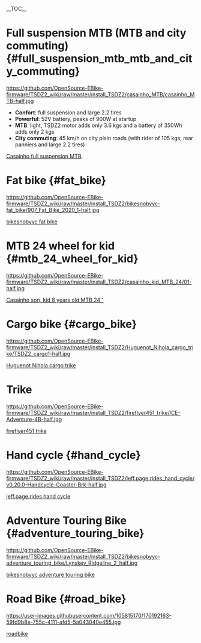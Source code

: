 \_\_TOC\_\_

# Full suspension MTB (MTB and city commuting) {#full_suspension_mtb_mtb_and_city_commuting}

<https://github.com/OpenSource-EBike-firmware/TSDZ2_wiki/raw/master/install_TSDZ2/casainho_MTB/casainho_MTB-half.jpg>

-   **Confort**: full suspension and large 2.2 tires
-   **Powerful**: 52V battery, peaks of 900W at startup
-   **MTB**: light, TSDZ2 motor adds only 3.6 kgs and a battery of 350Wh
    adds only 2 kgs
-   **City commuting**: 45 km/h on city plain roads (with rider of 105
    kgs, rear panniers and large 2.2 tires)

[ Casainho full suspension
MTB](Casainho_full_suspension_MTB_and_city_commuting "wikilink").

# Fat bike {#fat_bike}

<https://github.com/OpenSource-EBike-firmware/TSDZ2_wiki/raw/master/install_TSDZ2/bikesnobyyc-fat_bike/907_Fat_Bike_2020_1-half.jpg>

[bikesnobyyc fat bike](bikesnobyyc_fat_bike "wikilink")

# MTB 24 wheel for kid {#mtb_24_wheel_for_kid}

<https://github.com/OpenSource-EBike-firmware/TSDZ2_wiki/raw/master/install_TSDZ2/casainho_kid_MTB_24/01-half.jpg>

[Casainho son, kid 8 years old MTB
24\'\'](Casainho_son,_kid_8_years_old_MTB_24'' "wikilink")

# Cargo bike {#cargo_bike}

<https://github.com/OpenSource-EBike-firmware/TSDZ2_wiki/raw/master/install_TSDZ2/Huguenot_Nihola_cargo_trike/TSDZ2_cargo1-half.jpg>

[Huguenot Nihola cargo trike](Huguenot_Nihola_cargo_trike "wikilink")

# Trike

<https://github.com/OpenSource-EBike-firmware/TSDZ2_wiki/raw/master/install_TSDZ2/fireflyer451_trike/ICE-Adventure-4B-half.jpg>

[fireflyer451 trike](fireflyer451_trike "wikilink")

# Hand cycle {#hand_cycle}

<https://github.com/OpenSource-EBike-firmware/TSDZ2_wiki/raw/master/install_TSDZ2/jeff.page.rides_hand_cycle/v0.20.0-Handcycle-Coaster-Brk-half.jpg>

[jeff.page.rides hand cycle](jeff.page.rides_hand_cycle "wikilink")

# Adventure Touring Bike {#adventure_touring_bike}

<https://github.com/OpenSource-EBike-firmware/TSDZ2_wiki/raw/master/install_TSDZ2/bikesnobyyc-adventure_touring_bike/Lynskey_Ridgeline_2_half.jpg>

[bikesnobyyc adventure touring
bike](bikesnobyyc_adventure_touring_bike "wikilink")

# Road Bike {#road_bike}

<https://user-images.githubusercontent.com/105815170/170192163-59fd9b8e-755c-4111-afd5-5a043040e455.jpg>

[roadbike](roadbike "wikilink")
